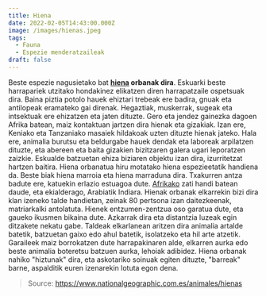 ```yaml
---
title: Hiena
date: 2022-02-05T14:43:00.000Z
image: /images/hienas.jpeg
tags:
  - Fauna
  - Espezie menderatzaileak
draft: false
---
```


Beste espezie nagusietako bat **[hiena](https://es.wikipedia.org/wiki/Hyaenidae) orbanak dira**. Eskuarki beste harrapariek utzitako hondakinez elikatzen diren harrapatzaile ospetsuak dira. Baina piztia potolo hauek ehiztari trebeak ere badira, gnuak eta antilopeak eramateko gai direnak. Hegaztiak, muskerrak, sugeak eta intsektuak ere ehizatzen eta jaten dituzte. Gero eta jendez gainezka dagoen Afrika batean, maiz kontaktuan jartzen dira hienak eta gizakiak. Izan ere, Keniako eta Tanzaniako masaiek hildakoak uzten dituzte hienak jateko. Hala ere, animalia burutsu eta beldurgabe hauek dendak eta laboreak arpilatzen dituzte, eta abereen eta baita gizakien bizitzaren galera ugari leporatzen zaizkie. Eskualde batzuetan ehiza biziaren objektu izan dira, izurritetzat hartzen baitira. Hiena orbanatua hiru motatako hiena espezieetatik handiena da. Beste biak hiena marroia eta hiena marraduna dira. Txakurren antza badute ere, katuekin erlazio estuagoa dute. [Afrikako](https://es.wikipedia.org/wiki/África) zati handi batean daude, eta ekialderago, Arabiatik Indiara. Hienak orbanak elkarrekin bizi dira klan izeneko talde handietan, zeinak 80 pertsona izan daitezkeenak, matriarkalki antolatuta. Hienek entzumen-zentzua oso garatua dute, eta gaueko ikusmen bikaina dute. Azkarrak dira eta distantzia luzeak egin ditzakete nekatu gabe. Taldeak elkarlanean aritzen dira animalia artalde batetik, batzuetan gaixo edo ahul batetik, isolatzeko eta hil arte atzetik. Garaileek maiz borrokatzen dute harrapakinaren alde, elkarren aurka edo beste animalia boteretsu batzuen aurka, lehoiak adibidez. Hiena orbanak nahiko "hiztunak" dira, eta askotariko soinuak egiten dituzte, "barreak" barne, aspalditik euren izenarekin lotuta egon dena.

> Source: https://www.nationalgeographic.com.es/animales/hienas
